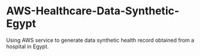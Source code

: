 # AWS-Healthcare-Data-Synthetic-Egypt
Using AWS service to generate data synthetic health record obtained from a hospital in Egypt.
